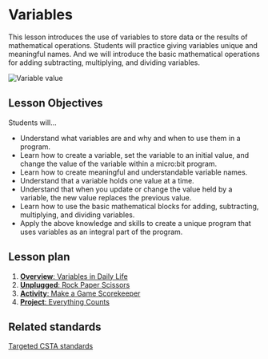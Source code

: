 # Variables

This lesson introduces the use of variables to store data or the results of mathematical operations.  Students will practice giving variables unique and meaningful names.  And we will introduce the basic mathematical operations for adding subtracting, multiplying, and dividing variables.

![Variable value](/static/courses/csintro/variables/variable-value.png)

## Lesson Objectives 

Students will...

* Understand what variables are and why and when to use them in a program.
* Learn how to create a variable, set the variable to an initial value, and change the value of the variable within a micro:bit program.
* Learn how to create meaningful and understandable variable names.
* Understand that a variable holds one value at a time.
* Understand that when you update or change the value held by a variable, the new value replaces the previous value.
* Learn how to use the basic mathematical blocks for adding, subtracting, multiplying, and dividing variables.
* Apply the above knowledge and skills to create a unique program that uses variables as an integral part of the program.

## Lesson plan

1. [**Overview**: Variables in Daily Life](/courses/csintro/variables/overview)
2. [**Unplugged**: Rock Paper Scissors](/courses/csintro/variables/unplugged)
3. [**Activity**: Make a Game Scorekeeper](/courses/csintro/variables/activity)
4. [**Project**: Everything Counts](/courses/csintro/variables/project)

## Related standards

[Targeted CSTA standards](/courses/csintro/variables/standards)

